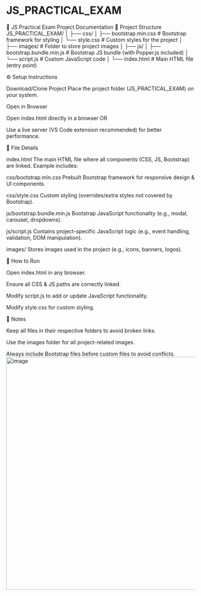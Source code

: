 # JS_PRACTICAL_EXAM

📘 JS Practical Exam Project Documentation
📂 Project Structure
JS_PRACTICAL_EXAM/
│
├── css/
│   ├── bootstrap.min.css       # Bootstrap framework for styling
│   └── style.css               # Custom styles for the project
│
├── images/                     # Folder to store project images
│
├── js/
│   ├── bootstrap.bundle.min.js # Bootstrap JS bundle (with Popper.js included)
│   └── script.js               # Custom JavaScript code
│
└── index.html                  # Main HTML file (entry point)

⚙️ Setup Instructions

Download/Clone Project
Place the project folder (JS_PRACTICAL_EXAM) on your system.

Open in Browser

Open index.html directly in a browser
OR

Use a live server (VS Code extension recommended) for better performance.

📑 File Details

index.html
The main HTML file where all components (CSS, JS, Bootstrap) are linked.
Example includes:

<link rel="stylesheet" href="css/bootstrap.min.css">
<link rel="stylesheet" href="css/style.css">
<script src="js/bootstrap.bundle.min.js"></script>
<script src="js/script.js"></script>


css/bootstrap.min.css
Prebuilt Bootstrap framework for responsive design & UI components.

css/style.css
Custom styling (overrides/extra styles not covered by Bootstrap).

js/bootstrap.bundle.min.js
Bootstrap JavaScript functionality (e.g., modal, carousel, dropdowns).

js/script.js
Contains project-specific JavaScript logic (e.g., event handling, validation, DOM manipulation).

images/
Stores images used in the project (e.g., icons, banners, logos).

🚀 How to Run

Open index.html in any browser.

Ensure all CSS & JS paths are correctly linked.

Modify script.js to add or update JavaScript functionality.

Modify style.css for custom styling.

📌 Notes

Keep all files in their respective folders to avoid broken links.

Use the images folder for all project-related images.

Always include Bootstrap files before custom files to avoid conflicts.
<img width="1804" height="621" alt="image" src="https://github.com/user-attachments/assets/5a4834e6-4113-4e16-a48d-bed08e0c02b0" />
